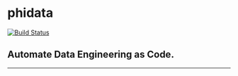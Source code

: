 # phidata

[![ Build Status ](https://github.com/phidatahq/phidata/actions/workflows/build-release.yml/badge.svg?branch=main)](https://github.com/phidatahq/phidata/actions/workflows/build-release.yml)

## Automate Data Engineering as Code.

---
